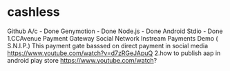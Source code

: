 # cashless
Github A/c    - Done
Genymotion    - Done 
Node.js       - Done
Android Stdio - Done 
1.CCAvenue Payment Gateway Social Network Instream Payments Demo ( S.N.I.P.)
This payment gate basssed on direct payment in social media 
https://www.youtube.com/watch?v=d7zRGeJApuQ
2.how to publish aap in android play store 
https://www.youtube.com/watch?

